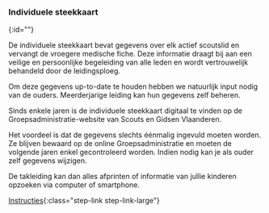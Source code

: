 ### Individuele steekkaart
{:id=""}

De individuele steekkaart bevat gegevens over elk actief scoutslid en vervangt de vroegere medische fiche. Deze informatie draagt bij aan een veilige en persoonlijke begeleiding van alle leden en wordt vertrouwelijk behandeld door de leidingsploeg.

Om deze gegevens up-to-date te houden hebben we natuurlijk input nodig van de ouders. Meerderjarige leiding kan hun gegevens zelf beheren.

Sinds enkele jaren is de individuele steekkaart digitaal te vinden op de Groepsadministratie-website van Scouts en Gidsen Vlaanderen.

Het voordeel is dat de gegevens slechts éénmalig ingevuld moeten worden. Ze blijven bewaard op de online Groepsadministratie en moeten de volgende jaren enkel gecontroleerd worden. Indien nodig kan je als ouder zelf gegevens wijzigen.

De takleiding kan dan alles afprinten of informatie van jullie kinderen opzoeken via computer of smartphone.

[Instructies](/#individuele-steekkaart-2){:class="step-link step-link-large"}

